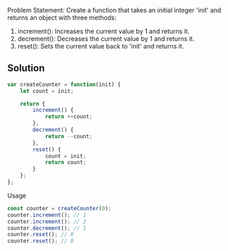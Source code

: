 Problem Statement:
Create a function that takes an initial integer 'init' and returns an object with three methods:
1. increment(): Increases the current value by 1 and returns it.
2. decrement(): Decreases the current value by 1 and returns it.
3. reset(): Sets the current value back to 'init' and returns it.

## Solution

```javascript
var createCounter = function(init) {
    let count = init;

    return {
        increment() {
            return ++count;
        },
        decrement() {
            return --count;
        },
        reset() {
            count = init;
            return count;
        }
    };
};
```

Usage

```javascript
const counter = createCounter(0);
counter.increment(); // 1
counter.increment(); // 2
counter.decrement(); // 1
counter.reset(); // 0
counter.reset(); // 0
```